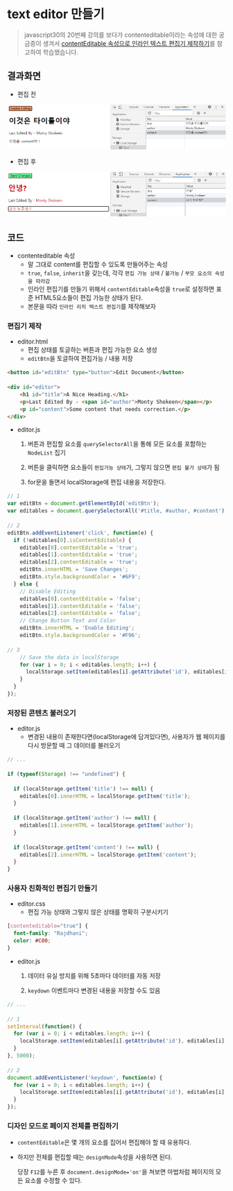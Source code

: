 # text editor 만들기

> javascript30의 20번째 강의를 보다가 contenteditable이라는 속성에 대한 궁금증이 생겨서 [contentEditable 속성으로 인라인 텍스트 편집기 제작하기](https://code.tutsplus.com/ko/tutorials/create-an-inline-text-editor-with-the-contenteditable-attribute--cms-25655)를 참고하여 학습했습니다.

## 결과화면

- 편집 전

![image-20210202234303463](text%20editor%20%EB%A7%8C%EB%93%A4%EA%B8%B0.assets/image-20210202234303463.png)

- 편집 후

![image-20210202234148974](text%20editor%20%EB%A7%8C%EB%93%A4%EA%B8%B0.assets/image-20210202234148974.png)

## 코드

- contenteditable 속성
  - 말 그대로 content를 편집할 수 있도록 만들어주는 속성
  - `true`, `false`, `inherit`을 갖는데, 각각 `편집 가능 상태` / `불가능` / `부모 요소의 속성을 따라감`
  - 인라인 편집기를 만들기 위해서 `contentEditable`속성을 `true`로 설정하면 표준 HTML5요소들이 편집 가능한 상태가 된다.
  - 본문을 따라 `인라인 리치 텍스트 편집기`를 제작해보자

### 편집기 제작

- editor.html
  - 편집 상태를 토글하는 버튼과 편집 가능한 요소 생성
  - `editBtn`을 토글하여 편집가능 / 내용 저장

```html
<button id="editBtn" type="button">Edit Document</button>
 
<div id="editor">
    <h1 id="title">A Nice Heading.</h1>
    <p>Last Edited By - <span id="author">Monty Shokeen</span></p>
    <p id="content">Some content that needs correction.</p>
</div>
```

- editor.js

  1. 버튼과 편집할 요소를 `querySelectorAll`을 통해 모든 요소를 포함하는 `NodeList` 집기

  2. 버튼을 클릭하면 요소들이 `편집가능 상태`가, 그렇지 않으면 `편집 불가 상태`가 됨

  3. for문을 돌면서 localStorage에 편집 내용을 저장한다.

```javascript
// 1
var editBtn = document.getElementById('editBtn');
var editables = document.querySelectorAll('#title, #author, #content')

// 2
editBtn.addEventListener('click', function(e) {
  if (!editables[0].isContentEditable) {
    editables[0].contentEditable = 'true';
    editables[1].contentEditable = 'true';
    editables[2].contentEditable = 'true';
    editBtn.innerHTML = 'Save Changes';
    editBtn.style.backgroundColor = '#6F9';
  } else {
    // Disable Editing
    editables[0].contentEditable = 'false';
    editables[1].contentEditable = 'false';
    editables[2].contentEditable = 'false';
    // Change Button Text and Color
    editBtn.innerHTML = 'Enable Editing';
    editBtn.style.backgroundColor = '#F96';

// 3       
    // Save the data in localStorage 
    for (var i = 0; i < editables.length; i++) {
      localStorage.setItem(editables[i].getAttribute('id'), editables[i].innerHTML);
    }
  }
});
```



### 저장된 콘텐츠 불러오기

- editor.js
  - 변경된 내용이 존재한다면(localStorage에 담겨있다면), 사용자가 웹 페이지를 다시 방문할 때 그 데이터를 불러오기

```javascript
// ...

if (typeof(Storage) !== "undefined") {
 
  if (localStorage.getItem('title') !== null) {
    editables[0].innerHTML = localStorage.getItem('title');
  }
   
  if (localStorage.getItem('author') !== null) {
    editables[1].innerHTML = localStorage.getItem('author');
  }
   
  if (localStorage.getItem('content') !== null) {
    editables[2].innerHTML = localStorage.getItem('content');
  } 
}
```



### 사용자 친화적인 편집기 만들기

- editor.css
  - 편집 가능 상태와 그렇지 않은 상태를 명확히 구분시키기

```css
[contenteditable="true"] {
  font-family: "Rajdhani";
  color: #C00;
}
```

- editor.js

  1. 데이터 유실 방지를 위해 5초마다 데이터를 자동 저장

  2. `keydown` 이벤트마다 변경된 내용을 저장할 수도 있음

```javascript
// ...

// 1
setInterval(function() {
  for (var i = 0; i < editables.length; i++) {
    localStorage.setItem(editables[i].getAttribute('id'), editables[i].innerHTML);
  }
}, 5000);

// 2
document.addEventListener('keydown', function(e) {
  for (var i = 0; i < editables.length; i++) {
    localStorage.setItem(editables[i].getAttribute('id'), editables[i].innerHTML);
  }
});
```

### 디자인 모드로 페이지 전체를 편집하기

- `contentEditable`은 몇 개의 요소를 집어서 편집해야 할 때 유용하다.

- 하지만 전체를 편집할 때는 `designMode`속성을 사용하면 된다.

  당장 `F12`를 누른 후 `document.designMode='on'`을 쳐보면 마법처럼 페이지의 모든 요소를 수정할 수 있다.